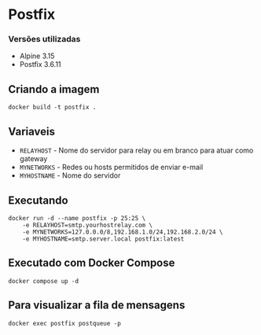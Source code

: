 # Postfix

### Versões utilizadas
* Alpine 3.15
* Postfix 3.6.11

## Criando a imagem
	docker build -t postfix .

## Variaveis
* `RELAYHOST` - Nome do servidor para relay ou em branco para atuar como gateway 
* `MYNETWORKS` - Redes ou hosts permitidos de enviar e-mail
* `MYHOSTNAME` - Nome do servidor

## Executando
	docker run -d --name postfix -p 25:25 \
		-e RELAYHOST=smtp.yourhostrelay.com \
		-e MYNETWORKS=127.0.0.0/8,192.168.1.0/24,192.168.2.0/24 \
		-e MYHOSTNAME=smtp.server.local postfix:latest

## Executado com Docker Compose
	docker compose up -d

## Para visualizar a fila de mensagens
	docker exec postfix postqueue -p

